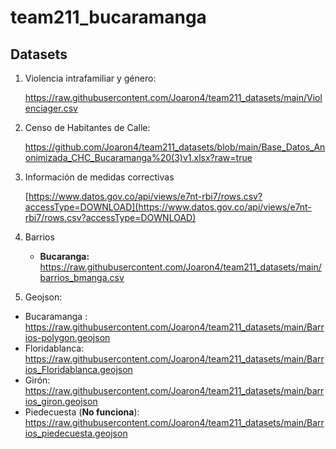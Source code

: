 # team211_bucaramanga

## Datasets

1. Violencia intrafamiliar y  género:

      https://raw.githubusercontent.com/Joaron4/team211_datasets/main/Violenciager.csv

2. Censo de Habitantes de Calle:

      https://github.com/Joaron4/team211_datasets/blob/main/Base_Datos_Anonimizada_CHC_Bucaramanga%20(3)v1.xlsx?raw=true

3. Información de medidas correctivas

      [https://www.datos.gov.co/api/views/e7nt-rbi7/rows.csv?accessType=DOWNLOAD](https://www.datos.gov.co/api/views/e7nt-rbi7/rows.csv?accessType=DOWNLOAD)
      
4. Barrios 

     - **Bucaranga:** https://raw.githubusercontent.com/Joaron4/team211_datasets/main/barrios_bmanga.csv

5. Geojson:

 - Bucaramanga : https://raw.githubusercontent.com/Joaron4/team211_datasets/main/Barrios-polygon.geojson
 - Floridablanca: https://raw.githubusercontent.com/Joaron4/team211_datasets/main/Barrios_Floridablanca.geojson
 - Girón: https://raw.githubusercontent.com/Joaron4/team211_datasets/main/barrios_giron.geojson
 - Piedecuesta (**No funciona**): https://raw.githubusercontent.com/Joaron4/team211_datasets/main/Barrios_piedecuesta.geojson

